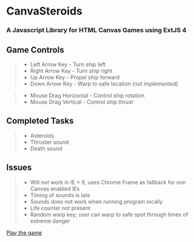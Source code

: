 # CanvaSteroids
### A Javascript Library for HTML Canvas Games using ExtJS 4 

## Game Controls
> * Left Arrow Key  - Turn ship left
> * Right Arrow Key - Turn ship right
> * Up Arrow Key    - Propel ship forward
> * Down Arrow Key  - Warp to safe location (*not implemented*)

> * Mouse Drag Horizontal - Control ship rotation
> * Mouse Drag Vertical   - Control ship thrust

## Completed Tasks
> + Asteroids
> + Thruster sound
> + Death sound

## Issues
> - Will not work in IE < 9, uses Chrome Frame as fallback for non Canvas enabled IEs
> - Timing of sounds is late
> - Sounds does not work when running program locally
> - Life counter not present
> - Random warp key; user can warp to safe spot through times of extreme danger

[Play the game](http://canvasteroids.com)

